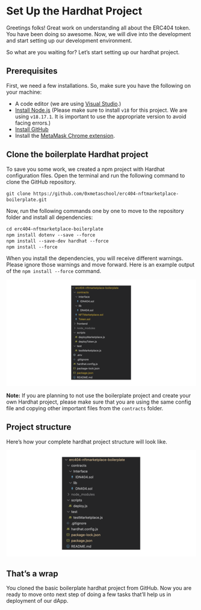 # Set Up the Hardhat Project

Greetings folks! Great work on understanding all about the ERC404 token. You have been doing so awesome. Now, we will dive into the development and start setting up our development environment.

So what are you waiting for? Let’s start setting up our hardhat project.

## Prerequisites

First, we need a few installations. So, make sure you have the following on your machine:

- A code editor (we are using [Visual Studio](https://code.visualstudio.com/download).)
- [Install Node.js](https://nodejs.org/en/download) (Please make sure to install `v18` for this project. We are using `v18.17.1`. It is important to use the appropriate version to avoid facing errors.)
- [Install GitHub](https://github.com/git-guides/install-git)
- Install the [MetaMask Chrome extension](https://chromewebstore.google.com/detail/metamask/nkbihfbeogaeaoehlefnkodbefgpgknn).

## Clone the boilerplate Hardhat project

To save you some work, we created a npm project with Hardhat configuration files. Open the terminal and run the following command to clone the GitHub repository. 

```
git clone https://github.com/0xmetaschool/erc404-nftmarketplace-boilerplate.git
```

Now, run the following commands one by one to move to the repository folder and install all dependencies:

```
cd erc404-nftmarketplace-boilerplate
npm install dotenv --save --force
npm install --save-dev hardhat --force
npm install --force
```

When you install the dependencies, you will receive different warnings. Please ignore those warnings and move forward. Here is an example output of the `npm install --force` command.

![setup-1.png](https://github.com/0xmetaschool/Learning-Projects/blob/main/assests_for_all/assests_for_erc404/2%20Prerequisites%20to%20Building%20the%20MarketPlace/1%20Set%20Up%20the%20Hardhat%20Project/struct-1.1.webp?raw=true)

**Note:** If you are planning to not use the boilerplate project and create your own Hardhat project, please make sure that you are using the same config file and copying other important files from the `contracts` folder.

## Project structure

Here’s how your complete hardhat project structure will look like.

![setup-2.png](https://github.com/0xmetaschool/Learning-Projects/blob/main/assests_for_all/assests_for_erc404/2%20Prerequisites%20to%20Building%20the%20MarketPlace/1%20Set%20Up%20the%20Hardhat%20Project/setup-2.webp?raw=true)

## That’s a wrap

You cloned the basic boilerplate hardhat project from GitHub. Now you are ready to move onto next step of doing a few tasks that’ll help us in deployment of our dApp.